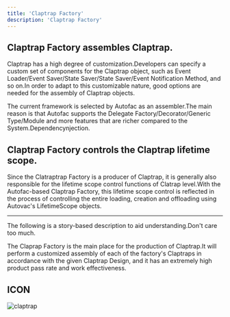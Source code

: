 ```yaml
---
title: 'Claptrap Factory'
description: 'Claptrap Factory'
---
```



## Claptrap Factory assembles Claptrap.

Claptrap has a high degree of customization.Developers can specify a custom set of components for the Claptrap object, such as Event Loader/Event Saver/State Saver/State Saver/Event Notification Method, and so on.In order to adapt to this customizable nature, good options are needed for the assembly of Claptrap objects.

The current framework is selected by Autofac as an assembler.The main reason is that Autofac supports the Delegate Factory/Decorator/Generic Type/Module and more features that are richer compared to the System.Dependencynjection.

## Claptrap Factory controls the Claptrap lifetime scope.

Since the Clatraptrap Factory is a producer of Claptrap, it is generally also responsible for the lifetime scope control functions of Clatrap level.With the Autofac-based Claptrap Factory, this lifetime scope control is reflected in the process of controlling the entire loading, creation and offloading using Autovac's LifetimeScope objects.

---

The following is a story-based description to aid understanding.Don't care too much.

The Claprap Factory is the main place for the production of Claptrap.It will perform a customized assembly of each of the factory's Claptraps in accordance with the given Claptrap Design, and it has an extremely high product pass rate and work effectiveness.

## ICON

![claptrap](/images/claptrap_icons/claptrap_factory.svg)

